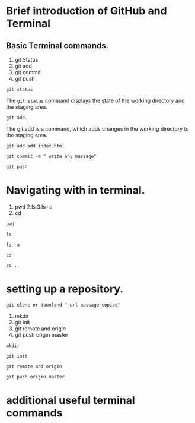 # Brief introduction of GitHub and Terminal
## Basic Terminal commands.
1. git Status
2. git add
3. git commit
4. git push
 
```
git status
```
The `git status` command displays the state of the working directory and the staging area.
```
git add.
```
The git add is a command, which adds changes in the working directory to the staging area.
```
git add add index.html
```
```
git commit -m " write any massage"
```
```
git push
```
# Navigating with in terminal.
1. pwd
2.ls
3.ls -a
4. cd
```
pwd
```
```
ls
```
```
ls -a
```
```
cd
```
```
cd ..
```
# setting up a repository.
```
git clone or downlond " url massage copied"
```
1. mkdir
2. git init
3. git remote and origin
4. git push origin master
```
mkdir
```
```
git init
```
```
git remote and origin
```
```
git push origin master
```
# additional useful terminal commands






















